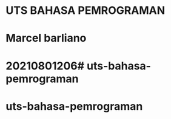 # UTS BAHASA PEMROGRAMAN
# Marcel barliano
# 20210801206# uts-bahasa-pemrograman
# uts-bahasa-pemrograman

